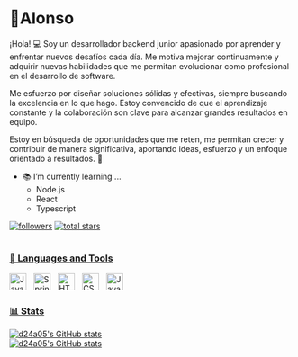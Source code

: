#  💼Alonso

¡Hola! 💻 Soy un desarrollador backend junior apasionado por aprender y enfrentar nuevos desafíos cada día. Me motiva mejorar continuamente y adquirir nuevas habilidades que me permitan evolucionar como profesional en el desarrollo de software.

Me esfuerzo por diseñar soluciones sólidas y efectivas, siempre buscando la excelencia en lo que hago. Estoy convencido de que el aprendizaje constante y la colaboración son clave para alcanzar grandes resultados en equipo.

Estoy en búsqueda de oportunidades que me reten, me permitan crecer y contribuir de manera significativa, aportando ideas, esfuerzo y un enfoque orientado a resultados. 🚀

- 📚 I’m currently learning ...
  - Node.js
  - React
  - Typescript
    
<p align="left">
  <a href="https://github.com/d24a05?tab=followers">
     <img alt="followers" title="Follow me on Github" src="https://custom-icon-badges.demolab.com/github/followers/d24a05?color=236ad3&labelColor=1155ba&style=for-the-badge&logo=person-add&label=Follow&logoColor=white"/></a>
  <a href="https://github.com/d24a05?tab=repositories&sort=stargazers">
    <img alt="total stars" title="Total stars on GitHub" src="https://custom-icon-badges.demolab.com/github/stars/d24a05?color=%23E1AD0E&logoColor=white&style=for-the-badge&labelColor=C79600&logo=star"/>
</p>

#

### 🧰 Languages and Tools

<img align="left" alt="Java" width="30px" style="padding-right:10px;" src="https://cdn.jsdelivr.net/gh/devicons/devicon/icons/java/java-original.svg"/>
<img align="left" alt="Spring" width="30px" style="padding-right:10px;" src="https://cdn.jsdelivr.net/gh/devicons/devicon/icons/spring/spring-original.svg" />
<img align="left" alt="HTML" width="30px" style="padding-right:10px;" src="https://cdn.jsdelivr.net/gh/devicons/devicon/icons/html5/html5-plain.svg" />
<img align="left" alt="CSS" width="30px" style="padding-right:10px;" src="https://cdn.jsdelivr.net/gh/devicons/devicon/icons/css3/css3-plain.svg" />
<img align="left" alt="JavaScript" width="30px" style="padding-right:10px;" src="https://cdn.jsdelivr.net/gh/devicons/devicon/icons/javascript/javascript-plain.svg" />
<br />

#

### 📊 Stats

![d24a05's GitHub stats](https://github-readme-stats.vercel.app/api?username=d24a05&show_icons=true&theme=gruvbox)<br>
![d24a05's GitHub stats](https://github-readme-stats.vercel.app/api/top-langs?username=d24a05&show_icons=true&theme=gruvbox&locale=en&layout=compact)
